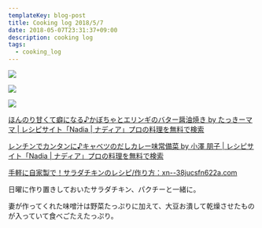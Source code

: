 ```yaml
---
templateKey: blog-post
title: Cooking log 2018/5/7
date: 2018-05-07T23:31:37+09:00
description: cooking log
tags:
  - cooking_log
---
```

![](/img/2018-05-07-19-47-43.jpeg)

![](/img/2018-05-07-19-47-31.jpeg)

![](/img/2018-05-07-19-47-56.jpeg)

[ほんのり甘くて癖になる♪かぼちゃとエリンギのバター醤油焼き by たっきーママ | レシピサイト「Nadia | ナディア」プロの料理を無料で検索](https://oceans-nadia.com/user/14996/recipe/116401)

[レンチンでカンタンに♪キャベツのだしカレー味常備菜 by 小澤 朋子 | レシピサイト「Nadia | ナディア」プロの料理を無料で検索](https://oceans-nadia.com/user/22448/recipe/146631)

[手軽に自家製で！サラダチキンのレシピ/作り方：xn--38jucsfn622a.com](https://www.sirogohan.com/recipe/saradatikin/)

日曜に作り置きしておいたサラダチキン、パクチーと一緒に。

妻が作ってくれた味噌汁は野菜たっぷりに加えて、大豆お潰して乾燥させたものが入っていて食べごたえたっぷり。
